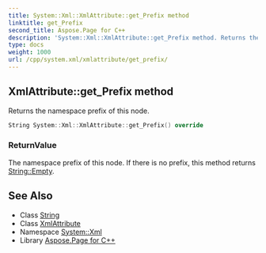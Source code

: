 ```yaml
---
title: System::Xml::XmlAttribute::get_Prefix method
linktitle: get_Prefix
second_title: Aspose.Page for C++
description: 'System::Xml::XmlAttribute::get_Prefix method. Returns the namespace prefix of this node in C++.'
type: docs
weight: 1000
url: /cpp/system.xml/xmlattribute/get_prefix/
---
```

## XmlAttribute::get_Prefix method


Returns the namespace prefix of this node.

```cpp
String System::Xml::XmlAttribute::get_Prefix() override
```


### ReturnValue

The namespace prefix of this node. If there is no prefix, this method returns [String::Empty](../../../system/string/empty/).

## See Also

* Class [String](../../../system/string/)
* Class [XmlAttribute](../)
* Namespace [System::Xml](../../)
* Library [Aspose.Page for C++](../../../)
